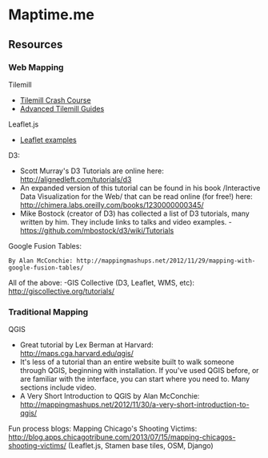 Maptime.me
==========


Resources
---------

### Web Mapping

Tilemill

- [Tilemill Crash Course](http://www.mapbox.com/tilemill/docs/crashcourse/introduction/)
- [Advanced Tilemill Guides](http://www.mapbox.com/tilemill/docs/guides/add-shapefile/)
	
Leaflet.js

- [Leaflet examples](http://leafletjs.com/examples.html)
	

D3:

- Scott Murray's D3 Tutorials are online here: http://alignedleft.com/tutorials/d3
- An expanded version of this tutorial can be found in his book /Interactive Data Visualization for the Web/ that can be read online (for free!) here: http://chimera.labs.oreilly.com/books/1230000000345/
-	Mike Bostock (creator of D3) has collected a list of D3 tutorials, many written by him. They include links to talks and video examples.
		-https://github.com/mbostock/d3/wiki/Tutorials

Google Fusion Tables:

	By Alan McConchie: http://mappingmashups.net/2012/11/29/mapping-with-google-fusion-tables/
	
All of the above:
	-GIS Collective (D3, Leaflet, WMS, etc): http://giscollective.org/tutorials/



### Traditional Mapping

QGIS

- Great tutorial by Lex Berman at Harvard: http://maps.cga.harvard.edu/qgis/
- It's less of a tutorial than an entire website built to walk someone through QGIS, beginning with installation. If you've used QGIS before, or are familiar with the interface, you can start where you need to. Many sections include video.
- A Very Short Introduction to QGIS by Alan McConchie: http://mappingmashups.net/2012/11/30/a-very-short-introduction-to-qgis/

Fun process blogs:
	Mapping Chicago's Shooting Victims: http://blog.apps.chicagotribune.com/2013/07/15/mapping-chicagos-shooting-victims/ (Leaflet.js, Stamen base tiles, OSM, Django)
